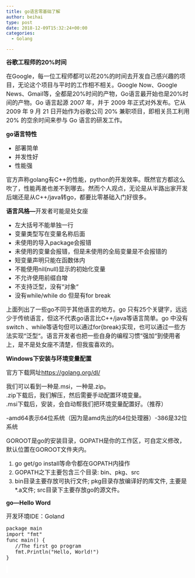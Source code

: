 ```yaml
---
title: go语言零基础了解
author: beihai
type: post
date: 2018-12-09T15:32:24+00:00
categories:
  - Golang

---
```

<span style="font-size: 12pt; background-color: #ffffff;"><strong>谷歌工程师的20%时间</strong></span>

<p style="text-align: left;">
  <span style="font-size: 12pt; background-color: #ffffff;">在Google，每一位工程师都可以花20%的时间去开发自己感兴趣的项目，无论这个项目与平时的工作相不相关。Google Now、Google News、Gmail等，全都是20%时间的产物，Go语言最开始也是20%时间的产物。Go 语言起源 2007 年，并于 2009 年正式对外发布。它从 2009 年 9 月 21 日开始作为谷歌公司 20% 兼职项目，即相关员工利用 20% 的空余时间来参与 Go 语言的研发工作。</span>
</p>

<span style="font-size: 12pt; background-color: #ffffff;"><strong>go语言特性 </strong></span>

  * <span style="font-size: 12pt; background-color: #ffffff;">部署简单</span>
  * <span style="font-size: 12pt; background-color: #ffffff;">并发性好</span>
  * <span style="font-size: 12pt; background-color: #ffffff;">性能强</span>

<span style="font-size: 12pt; background-color: #ffffff;">官方声称golang有C++的性能，python的开发效率。既然官方都这么吹了，性能再差也差不到哪去。然而个人观点，无论是从半路出家开发后端还是从C++/java转go，都要比零基础入门好很多。</span>

<span style="font-size: 12pt;"><strong>语言风格—</strong>开发者可能是处女座</span>

  * <span style="font-size: 12pt;">左大括号不能单独一行 </span>
  * <span style="font-size: 12pt;">变量类型写在变量名称后面</span>
  * <span style="font-size: 12pt;">未使用的导入package会报错</span>
  * <span style="font-size: 12pt;">未使用的变量会报错，但是未使用的全局变量是不会报错的 </span>
  * <span style="font-size: 12pt;">短变量声明只能在函数体内 </span>
  * <span style="font-size: 12pt;">不能使用nil(null)显示的初始化变量 </span>
  * <span style="font-size: 12pt;">不允许使用前缀自增 </span>
  * <span style="font-size: 12pt;">不支持泛型，没有&#8221;对象&#8221;</span>
  * <span style="font-size: 12pt;">没有while/while do 但是有for break</span>

<span style="font-size: 12pt;">上面列出了一些go不同于其他语言的地方。go 只有25个关键字，远远少于传统语言，但这不代表go语言比C++/java等语言简单。go 中没有switch 、while等语句但可以通过for{break}实现，也可以通过一些方法实现&#8221;泛型&#8221;。语言开发者也把一些自身的编程习惯&#8221;强加”到使用者上，是不是处女座不清楚，但我蛮喜欢的。</span>

<span style="font-size: 12pt;"><strong>Windows下安装与环境变量配置</strong></span>

<span style="font-size: 12pt;">官方下载网址<a href="https://golang.org/dl/">https://golang.org/dl/</a></span>

<span style="font-size: 12pt;">我们可以看到一种是.msi，一种是.zip。 </span>  
<span style="font-size: 12pt;">.zip下载后，我们解压，然后需要手动配置环境变量。 </span>  
<span style="font-size: 12pt;">.msi下载后，安装，会自动帮我们把环境变量配置好。（推荐）</span>

<span style="font-size: 12pt;">-amd64表示64位系统（因为是amd先出的64位处理器）-386是32位系统</span>

<span style="font-size: 12pt;">GOROOT是go的安装目录，GOPATH是你的工作区，可自定义修改，默认位置在GOROOT文件夹内。</span>

  1. <span style="font-size: 12pt;">go get/go install等命令都在GOPATH内操作</span>
  2. <span style="font-size: 12pt;">GOPATH之下主要包含三个目录: bin、pkg、src</span>
  3. <span style="font-size: 12pt;">bin目录主要存放可执行文件; pkg目录存放编译好的库文件, 主要是*.a文件; src目录下主要存放go的源文件。</span>

<span style="font-size: 12pt;"><strong>go—Hello Word</strong></span>

<span style="font-size: 12pt;">开发环境IDE：Goland</span>

<pre class="pure-highlightjs"><span style="font-size: 12pt;"><code class="null">package main
import "fmt"
func main() {
   //The first go program
   fmt.Println("Hello, World!")
}</code></span></pre>



<span style="color: #4f4f4f; text-transform: none; text-indent: 0px; letter-spacing: normal; font-family: -apple-system,'SF UI Text',Arial,'PingFang SC','Hiragino Sans GB','Microsoft YaHei','WenQuanYi Micro Hei',sans-serif; font-size: 12pt; font-style: normal; font-weight: 400; word-spacing: 0px; display: inline !important; white-space: normal; orphans: 2; widows: 2; float: none; -webkit-text-stroke-width: 0px; background-color: #ffffff;"> </span>